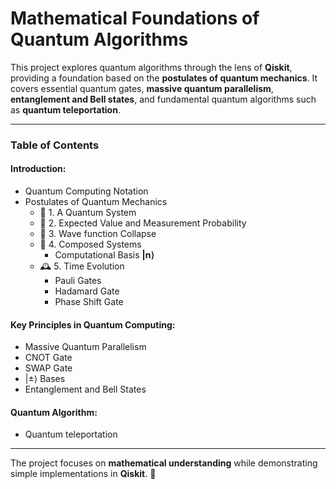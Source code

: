 # Mathematical Foundations of Quantum Algorithms  

This project explores quantum algorithms through the lens of **Qiskit**, providing a foundation based on the **postulates of quantum mechanics**. It covers essential quantum gates, **massive quantum parallelism**, **entanglement and Bell states**, and fundamental quantum algorithms such as **quantum teleportation**.
***
### Table of Contents

#### Introduction:
- Quantum Computing Notation
- Postulates of Quantum Mechanics
    - 📜 1. A Quantum System  
    - 🔎 2. Expected Value and Measurement Probability  
    - 🌊 3. Wave function Collapse
    - 🔗 4. Composed Systems  
        - Computational Basis $\mathbf{|n\rangle}$
    - 🕰️ 5. Time Evolution
        - Pauli Gates
        - Hadamard Gate
        - Phase Shift Gate
#### Key Principles in Quantum Computing:
- Massive Quantum Parallelism
- CNOT Gate
- SWAP Gate
- $|\pm\rangle$ Bases
- Entanglement and Bell States

#### Quantum Algorithm:
- Quantum teleportation 
***
The project focuses on **mathematical understanding** while demonstrating simple implementations in **Qiskit**. 🚀  